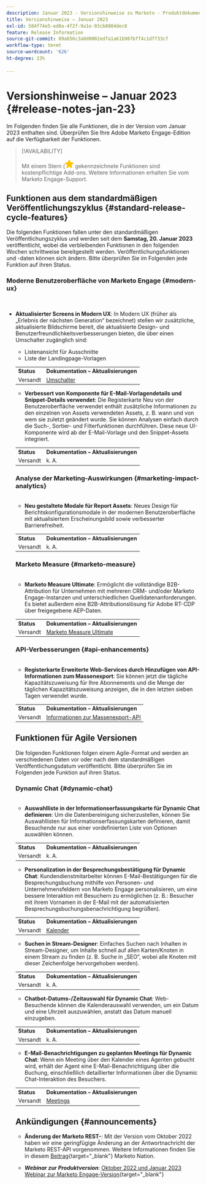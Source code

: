 ```yaml
---
description: Januar 2023 - Versionshinweise zu Marketo - Produktdokumentation
title: Versionshinweise – Januar 2023
exl-id: 584f74e5-ed0a-4f2f-9a1e-93cb8804dec8
feature: Release Information
source-git-commit: 09a656c3a0d0002edfa1a61b987bff4c1dff33cf
workflow-type: tm+mt
source-wordcount: '626'
ht-degree: 23%

---
```


# Versionshinweise – Januar 2023 {#release-notes-jan-23}

Im Folgenden finden Sie alle Funktionen, die in der Version vom Januar 2023 enthalten sind. Überprüfen Sie Ihre Adobe Marketo Engage-Edition auf die Verfügbarkeit der Funktionen.

>[!AVAILABILITY]
>
>Mit einem Stern (![star](assets/yellow-star.png) gekennzeichnete Funktionen sind kostenpflichtige Add-ons. Weitere Informationen erhalten Sie vom Marketo Engage-Support.

## Funktionen aus dem standardmäßigen Veröffentlichungszyklus {#standard-release-cycle-features}

Die folgenden Funktionen fallen unter den standardmäßigen Veröffentlichungszyklus und werden seit dem **Samstag, 20. Januar 2023** veröffentlicht, wobei die verbleibenden Funktionen in den folgenden Wochen schrittweise bereitgestellt werden. Veröffentlichungsfunktionen und -daten können sich ändern. Bitte überprüfen Sie im Folgenden jede Funktion auf ihren Status.

### Moderne Benutzeroberfläche von Marketo Engage {#modern-ux}

</br>

* **Aktualisierter Screens in Modern UX**: In Modern UX (früher als „Erlebnis der nächsten Generation“ bezeichnet) stellen wir zusätzliche, aktualisierte Bildschirme bereit, die aktualisierte Design- und Benutzerfreundlichkeitsverbesserungen bieten, die über einen Umschalter zugänglich sind:

   * Listenansicht für Ausschnitte
   * Liste der Landingpage-Vorlagen

  <table>
  <tr>
   <td><b>Status</b></td>
   <td><b>Dokumentation – Aktualisierungen</b></td>
  </tr>
  <tr>
   <td>Versandt</td>
   <td><a href="/help/marketo/product-docs/marketo-engage-modern-ux/toggle-switch.md">Umschalter</a></td>
  </tr>
  </tbody>

</table>

* **Verbessert von Komponente für E-Mail-Vorlagendetails und Snippet-Details verwendet**: Die Registerkarte Neu von der Benutzeroberfläche verwendet enthält zusätzliche Informationen zu den einzelnen von Assets verwendeten Assets, z. B. wann und von wem sie zuletzt geändert wurde. Sie können Analysen einfach durch die Such-, Sortier- und Filterfunktionen durchführen. Diese neue UI-Komponente wird ab der E-Mail-Vorlage und den Snippet-Assets integriert.

<table>
  <tr>
   <td><b>Status</b></td>
   <td><b>Dokumentation – Aktualisierungen</b></td>
  </tr>
  <tr>
   <td>Versandt</td>
   <td>k. A.</td>
  </tr>
  </tbody>
</table>

### Analyse der Marketing-Auswirkungen {#marketing-impact-analytics}

</br>

* **Neu gestaltete Modale für Report Assets**: Neues Design für Berichtskonfigurationsmodale in der modernen Benutzeroberfläche mit aktualisiertem Erscheinungsbild sowie verbesserter Barrierefreiheit.

<table>
  <tr>
   <td><b>Status</b></td>
   <td><b>Dokumentation – Aktualisierungen</b></td>
  </tr>
  <tr>
   <td>Versandt</td>
   <td>k. A.</td>
  </tr>
  </tbody>
</table>

### Marketo Measure {#marketo-measure}

</br>

* **Marketo Measure Ultimate**: Ermöglicht die vollständige B2B-Attribution für Unternehmen mit mehreren CRM- und/oder Marketo Engage-Instanzen und unterschiedlichen Quelldatenanforderungen. Es bietet außerdem eine B2B-Attributionslösung für Adobe RT-CDP über freigegebene AEP-Daten.

<table>
  <tr>
   <td><b>Status</b></td>
   <td><b>Dokumentation – Aktualisierungen</b></td>
  </tr>
  <tr>
   <td>Versandt</td>
   <td><a href="https://experienceleague.adobe.com/docs/experience-platform/destinations/catalog/adobe/marketo-measure-ultimate.html?lang=de">Marketo Measure Ultimate</a></td>
  </tr>
  </tbody>
</table>

### API-Verbesserungen {#api-enhancements}

</br>

* **Registerkarte Erweiterte Web-Services durch Hinzufügen von API-Informationen zum Massenexport**: Sie können jetzt die tägliche Kapazitätszuweisung für Ihre Abonnements und die Menge der täglichen Kapazitätszuweisung anzeigen, die in den letzten sieben Tagen verwendet wurde.

<table>
  <tr>
   <td><b>Status</b></td>
   <td><b>Dokumentation – Aktualisierungen</b></td>
  </tr>
  <tr>
   <td>Versandt</td>
   <td><a href="/help/marketo/product-docs/administration/settings/bulk-export-api-information.md">Informationen zur Massenexport-API</a></td>
  </tr>
  </tbody>
</table>

## Funktionen für Agile Versionen

Die folgenden Funktionen folgen einem Agile-Format und werden an verschiedenen Daten vor oder nach dem standardmäßigen Veröffentlichungsdatum veröffentlicht. Bitte überprüfen Sie im Folgenden jede Funktion auf ihren Status.

### Dynamic Chat {#dynamic-chat}

</br>

* **Auswahlliste in der Informationserfassungskarte für Dynamic Chat definieren**: Um die Datenbereinigung sicherzustellen, können Sie Auswahllisten für Informationserfassungskarten definieren, damit Besuchende nur aus einer vordefinierten Liste von Optionen auswählen können.

<table>
  <tr>
   <td><b>Status</b></td>
   <td><b>Dokumentation – Aktualisierungen</b></td>
  </tr>
  <tr>
   <td>Versandt</td>
   <td>k. A.</td>
  </tr>
  </tbody>
</table>

* **Personalization in der Besprechungsbestätigung für Dynamic Chat**: Kundendienstmitarbeiter können E-Mail-Bestätigungen für die Besprechungsbuchung mithilfe von Personen- und Unternehmensfeldern von Marketo Engage personalisieren, um eine bessere Interaktion mit Besuchern zu ermöglichen (z. B.: Besucher mit ihrem Vornamen in der E-Mail mit der automatisierten Besprechungsbuchungsbenachrichtigung begrüßen).

<table>
  <tr>
   <td><b>Status</b></td>
   <td><b>Dokumentation – Aktualisierungen</b></td>
  </tr>
  <tr>
   <td>Versandt</td>
   <td><a href="/help/marketo/product-docs/demand-generation/dynamic-chat/setup-and-configuration/agent-settings.md">Kalender</a></td>
  </tr>
  </tbody>
</table>

* **Suchen in Stream-Designer**: Einfaches Suchen nach Inhalten in Stream-Designer, um Inhalte schnell auf allen Karten/Knoten in einem Stream zu finden (z. B. Suche in „SEO“, wobei alle Knoten mit dieser Zeichenfolge hervorgehoben werden).

<table>
  <tr>
   <td><b>Status</b></td>
   <td><b>Dokumentation – Aktualisierungen</b></td>
  </tr>
  <tr>
   <td>Versandt</td>
   <td>k. A.</td>
  </tr>
  </tbody>
</table>

* **Chatbot-Datums-/Zeitauswahl für Dynamic Chat**: Web-Besuchende können die Kalenderauswahl verwenden, um ein Datum und eine Uhrzeit auszuwählen, anstatt das Datum manuell einzugeben.

<table>
  <tr>
   <td><b>Status</b></td>
   <td><b>Dokumentation – Aktualisierungen</b></td>
  </tr>
  <tr>
   <td>Versandt</td>
   <td>k. A.</td>
  </tr>
  </tbody>
</table>

* **E-Mail-Benachrichtigungen zu geplanten Meetings für Dynamic Chat**: Wenn ein Meeting über den Kalender eines Agenten gebucht wird, erhält der Agent eine E-Mail-Benachrichtigung über die Buchung, einschließlich detaillierter Informationen über die Dynamic Chat-Interaktion des Besuchers.

<table>
  <tr>
   <td><b>Status</b></td>
   <td><b>Dokumentation – Aktualisierungen</b></td>
  </tr>
  <tr>
   <td>Versandt</td>
   <td><a href="/help/marketo/product-docs/demand-generation/dynamic-chat/meeting-list.md">Meetings</a></td>
  </tr>
  </tbody>
</table>

## Ankündigungen {#announcements}

* **Änderung der Marketo REST-**: Mit der Version vom Oktober 2022 haben wir eine geringfügige Änderung an der Antwortnachricht der Marketo REST-API vorgenommen. Weitere Informationen finden Sie in diesem [Beitrag &#x200B;](https://nation.marketo.com/t5/product-documents/upcoming-change-to-marketo-rest-api/ta-p/331698){target="_blank"} Marketo Nation.

* **_Webinar zur Produktversion_**: [Oktober 2022 und Januar 2023 Webinar zur Marketo Engage-Version](https://engage.marketo.com/2023_January_Release_Webinar_OnDemandPage.html){target="_blank"}
